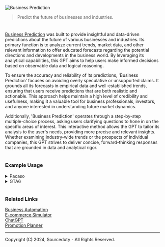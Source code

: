 ![Business Prediction](https://github.com/user-attachments/assets/c39c98fb-2ef0-4eb3-a38c-624a5f655029)

> Predict the future of businesses and industries.

#

[Business Prediction](https://chatgpt.com/g/g-NeRUwW82v-business-prediction) was built to provide insightful and data-driven predictions about the future of various businesses and industries. Its primary function is to analyze current trends, market data, and other relevant information to offer educated forecasts regarding the potential directions and developments in the business world. By leveraging its analytical capabilities, this GPT aims to help users make informed decisions based on observable data and logical reasoning.

To ensure the accuracy and reliability of its predictions, 'Business Prediction' focuses on avoiding overly speculative or unsupported claims. It grounds all its forecasts in empirical data and well-established trends, ensuring that users receive predictions that are both realistic and actionable. This approach helps maintain a high level of credibility and usefulness, making it a valuable tool for business professionals, investors, and anyone interested in understanding future market dynamics.

Additionally, 'Business Prediction' operates through a step-by-step multiple-choice process, asking users clarifying questions to hone in on the specific areas of interest. This interactive method allows the GPT to tailor its analysis to the user's needs, providing more precise and relevant insights. Whether examining industry-wide trends or the prospects of individual companies, this GPT strives to deliver concise, forward-thinking responses that are grounded in data and analytical rigor.

#
### Example Usage

<details><summary>Pacaso</summary>
<br>

![Pacaso](https://github.com/user-attachments/assets/e4cf5092-78ce-4b23-800a-1ca967c72935)

## Business Prediction: Pacaso

**Overview:**
Pacaso is a real estate platform that specializes in co-ownership of luxury second homes. It allows multiple buyers to purchase shares in a single property, making high-end real estate more accessible.

**Current Trends:**
1. **Increased Demand for Second Homes:** The pandemic has driven interest in secondary residences as remote work becomes more common.
2. **Fractional Ownership Popularity:** More consumers are looking for flexible ownership models, making fractional ownership appealing.
3. **Luxury Real Estate Growth:** The luxury real estate market continues to grow, with high demand in desirable locations.

**Market Data:**
- **Revenue Growth:** Pacaso has reported significant revenue increases year-over-year, driven by the expanding customer base.
- **Funding Rounds:** Recent funding rounds have raised substantial capital, indicating strong investor confidence.
- **Geographic Expansion:** The company is rapidly expanding into new markets both domestically and internationally.

**Predictions:**
1. **Continued Expansion:** Pacaso is likely to expand its market presence, targeting high-demand vacation destinations and urban markets globally.
2. **Technological Advancements:** Integration of advanced technology to streamline the buying process, enhance customer experience, and manage properties efficiently.
3. **Regulatory Challenges:** Potential regulatory hurdles as more regions implement stricter rules on fractional ownership and real estate transactions.
4. **Increased Competition:** As the market for fractional ownership grows, more competitors are expected to enter the space, potentially driving innovation and price adjustments.

**Strategic Recommendations:**
1. **Enhance Customer Experience:** Invest in technology to provide seamless and transparent transactions.
2. **Diversify Property Portfolio:** Include a variety of property types and locations to attract a broader audience.
3. **Build Partnerships:** Collaborate with local real estate agents, property managers, and financial institutions to strengthen market position.
4. **Monitor Regulations:** Stay ahead of regulatory changes and adapt business practices accordingly to mitigate risks.

**Conclusion:**
Pacaso is positioned for significant growth in the luxury real estate market through its innovative co-ownership model. By continuing to expand geographically, leveraging technology, and navigating regulatory landscapes, Pacaso can sustain its momentum and capitalize on emerging market opportunities.

<br>
</details>

<details><summary>GTA6</summary>
<br>

![GTA6](https://github.com/user-attachments/assets/2379534d-ee86-4d0f-ab87-a0193c7e23e7)

### Analysis of Grand Theft Auto VI (GTA 6) Release and Take-Two Interactive's Future

#### 1. Take-Two Interactive's Current Position:
- **Financial Performance:**
  - Review the latest earnings report to gauge revenue, profit margins, and other financial health indicators.
  - Key Metrics: Revenue Growth, Net Income, EBITDA, EPS.
- **Stock Market Reaction:**
  - Analyze the stock price movement post-announcement of GTA 6's release date.
  - Metrics: Stock Price Volatility, Trading Volume, Analyst Upgrades/Downgrades.
- **Portfolio Strength:**
  - Evaluate the performance of other key franchises under Take-Two's umbrella such as NBA 2K, Red Dead Redemption, and Borderlands.
  - Metrics: Sales Figures, User Engagement, Market Share.

#### 2. Impact of GTA 6 Release:
- **Revenue Boost:**
  - Project the potential increase in revenue following the release of GTA 6, considering historical data from previous GTA releases.
  - Metrics: Pre-Order Numbers, Day-One Sales, Quarterly Revenue Forecasts.
- **Market Competition:**
  - Identify potential competitors releasing similar high-profile games around the same timeframe.
  - Competitors: Activision Blizzard (Call of Duty), EA (Battlefield), Ubisoft (Assassin's Creed).
- **Marketing and Promotion:**
  - Assess the scale and effectiveness of Take-Two's marketing campaigns leading up to the release.
  - Metrics: Marketing Spend, Social Media Engagement, Pre-Release Hype.

#### 3. Consumer Trends and Preferences:
- **Gamer Demographics:**
  - Analyze the target audience for GTA 6 and any shifts in gaming preferences that could affect sales.
  - Metrics: Age Groups, Geographic Distribution, Gaming Platforms.
- **Technological Advancements:**
  - Consider the impact of next-gen consoles and PC gaming hardware on game performance and player experience.
  - Metrics: Console Sales, PC Hardware Trends, VR/AR Adoption Rates.
- **In-Game Monetization:**
  - Evaluate the potential revenue from in-game purchases, subscriptions, and other monetization strategies.
  - Metrics: Microtransaction Revenue, Subscription Growth, DLC Sales.

#### 4. Potential Risks and Challenges:
- **Development Delays:**
  - Assess the likelihood and impact of potential delays in the release of GTA 6.
  - Factors: Development Timeline, Workforce Stability, Technological Hurdles.
- **Market Saturation:**
  - Consider the risk of market saturation with similar open-world games.
  - Metrics: Market Share, Competitor Analysis, Consumer Fatigue.
- **Economic Factors:**
  - Evaluate broader economic conditions that could impact consumer spending on gaming.
  - Metrics: Disposable Income Trends, Inflation Rates, Global Economic Health.

#### 5. Predictions and Recommendations:
- **Short-term Outlook (2025):**
  - Predict the immediate financial impact post-release, including initial sales figures and stock price movements.
  - Metrics: First-Week Sales, Stock Price Impact, Revenue Projections.
- **Long-term Outlook (2026 and beyond):**
  - Project the sustained impact of GTA 6 on Take-Two's revenue and market position over the next few years.
  - Metrics: Annual Revenue Growth, Market Positioning, Long-term Stock Performance.
- **Strategic Recommendations:**
  - Offer advice on how Take-Two can maximize the success of GTA 6, such as through strategic partnerships, additional content updates, or expansions.
  - Suggestions: Post-Launch Content, Cross-Promotions, Community Engagement Strategies.

<br>
</details>

#
### Related Links

[Business Automation](https://chat.openai.com/g/g-Y2GamnRIL-business-automation)
<br>
[E-commerce Simulator](https://chatgpt.com/g/g-OzfrZnCTe-e-commerce-simulator)
<br>
[ChatGPT](https://github.com/sourceduty/ChatGPT)
<br>
[Promotion Planner](https://github.com/sourceduty/Promotion_Planner)

***
Copyright (C) 2024, Sourceduty - All Rights Reserved.
